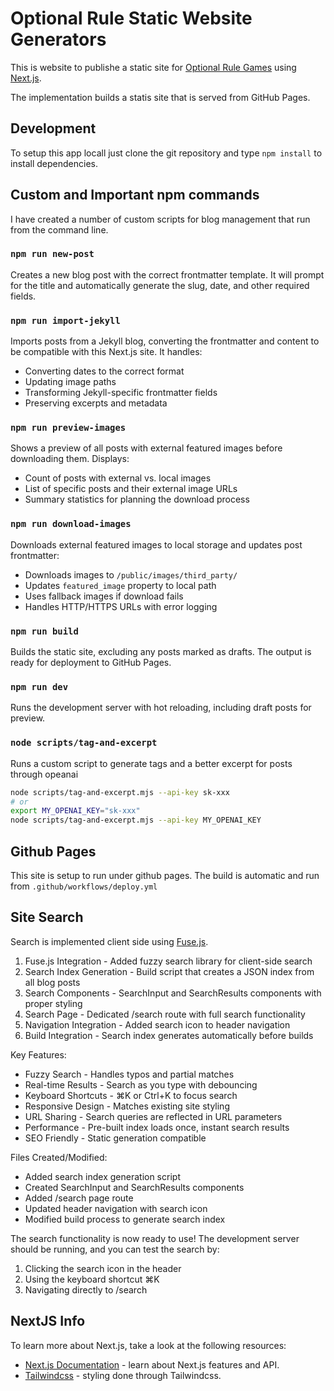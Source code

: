 # Optional Rule Static Website Generators

This is website to publishe a static site for [Optional Rule Games](https://www.optionalrule.com) using [Next.js](https://nextjs.org).

The implementation builds a statis site that is served from GitHub Pages.

## Development

To setup this app locall just clone the git repository and type `npm install` to install dependencies.  

## Custom and Important npm commands

I have created a number of custom scripts for blog management that run from the command line.  

### `npm run new-post`

Creates a new blog post with the correct frontmatter template. It will prompt for the title and automatically generate the slug, date, and other required fields.

### `npm run import-jekyll`

Imports posts from a Jekyll blog, converting the frontmatter and content to be compatible with this Next.js site. It handles:

- Converting dates to the correct format
- Updating image paths
- Transforming Jekyll-specific frontmatter fields
- Preserving excerpts and metadata

### `npm run preview-images`

Shows a preview of all posts with external featured images before downloading them. Displays:

- Count of posts with external vs. local images
- List of specific posts and their external image URLs
- Summary statistics for planning the download process

### `npm run download-images`

Downloads external featured images to local storage and updates post frontmatter:

- Downloads images to `/public/images/third_party/`
- Updates `featured_image` property to local path
- Uses fallback images if download fails
- Handles HTTP/HTTPS URLs with error logging

### `npm run build`

Builds the static site, excluding any posts marked as drafts. The output is ready for deployment to GitHub Pages.

### `npm run dev`

Runs the development server with hot reloading, including draft posts for preview.

### `node scripts/tag-and-excerpt`

Runs a custom script to generate tags and a better excerpt for posts through opeanai

```bash
node scripts/tag-and-excerpt.mjs --api-key sk-xxx
# or
export MY_OPENAI_KEY="sk-xxx"
node scripts/tag-and-excerpt.mjs --api-key MY_OPENAI_KEY
```

## Github Pages

This site is setup to run under github pages.  The build is automatic and run from `.github/workflows/deploy.yml`

## Site Search

Search is implemented client side using [Fuse.js](https://www.fusejs.io/).  

1. Fuse.js Integration - Added fuzzy search library for client-side search
2. Search Index Generation - Build script that creates a JSON index from all blog posts
3. Search Components - SearchInput and SearchResults components with proper styling
4. Search Page - Dedicated /search route with full search functionality
5. Navigation Integration - Added search icon to header navigation
6. Build Integration - Search index generates automatically before builds

Key Features:

- Fuzzy Search - Handles typos and partial matches
- Real-time Results - Search as you type with debouncing
- Keyboard Shortcuts - ⌘K or Ctrl+K to focus search
- Responsive Design - Matches existing site styling
- URL Sharing - Search queries are reflected in URL parameters
- Performance - Pre-built index loads once, instant search results
- SEO Friendly - Static generation compatible

Files Created/Modified:

- Added search index generation script
- Created SearchInput and SearchResults components
- Added /search page route
- Updated header navigation with search icon
- Modified build process to generate search index

The search functionality is now ready to use! The development server should be running, and you can test the search by:

1. Clicking the search icon in the header
2. Using the keyboard shortcut ⌘K
3. Navigating directly to /search

## NextJS Info

To learn more about Next.js, take a look at the following resources:

- [Next.js Documentation](https://nextjs.org/docs) - learn about Next.js features and API.
- [Tailwindcss](https://tailwindcss.com/) - styling done through Tailwindcss.
